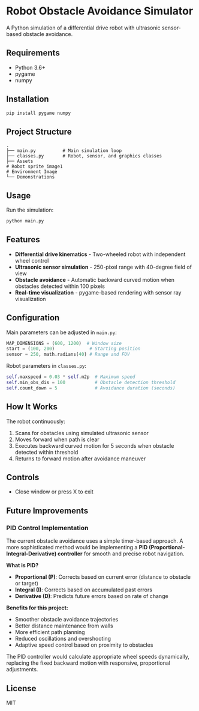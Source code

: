 # Robot Obstacle Avoidance Simulator

A Python simulation of a differential drive robot with ultrasonic sensor-based obstacle avoidance.

## Requirements

- Python 3.6+
- pygame
- numpy

## Installation

```bash
pip install pygame numpy
```

## Project Structure

```
.
├── main.py          # Main simulation loop
├── classes.py       # Robot, sensor, and graphics classes
├── Assets
# Robot sprite image1
# Environment Image
└── Demonstrations
```

## Usage

Run the simulation:

```bash
python main.py
```

## Features

- **Differential drive kinematics** - Two-wheeled robot with independent wheel control
- **Ultrasonic sensor simulation** - 250-pixel range with 40-degree field of view
- **Obstacle avoidance** - Automatic backward curved motion when obstacles detected within 100 pixels
- **Real-time visualization** - pygame-based rendering with sensor ray visualization

## Configuration

Main parameters can be adjusted in `main.py`:

```python
MAP_DIMENSIONS = (600, 1200)  # Window size
start = (100, 200)             # Starting position
sensor = 250, math.radians(40) # Range and FOV
```

Robot parameters in `classes.py`:

```python
self.maxspeed = 0.03 * self.m2p  # Maximum speed
self.min_obs_dis = 100           # Obstacle detection threshold
self.count_down = 5              # Avoidance duration (seconds)
```

## How It Works

The robot continuously:
1. Scans for obstacles using simulated ultrasonic sensor
2. Moves forward when path is clear
3. Executes backward curved motion for 5 seconds when obstacle detected within threshold
4. Returns to forward motion after avoidance maneuver

## Controls

- Close window or press X to exit

## Future Improvements

### PID Control Implementation

The current obstacle avoidance uses a simple timer-based approach. A more sophisticated method would be implementing a **PID (Proportional-Integral-Derivative) controller** for smooth and precise robot navigation.

**What is PID?**
- **Proportional (P)**: Corrects based on current error (distance to obstacle or target)
- **Integral (I)**: Corrects based on accumulated past errors
- **Derivative (D)**: Predicts future errors based on rate of change

**Benefits for this project:**
- Smoother obstacle avoidance trajectories
- Better distance maintenance from walls
- More efficient path planning
- Reduced oscillations and overshooting
- Adaptive speed control based on proximity to obstacles

The PID controller would calculate appropriate wheel speeds dynamically, replacing the fixed backward motion with responsive, proportional adjustments.

## License

MIT
